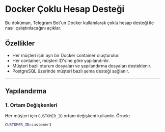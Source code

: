 # Docker Çoklu Hesap Desteği

Bu doküman, Telegram Bot'un Docker kullanılarak çoklu hesap desteği ile nasıl çalıştırılacağını açıklar.

## Özellikler

- Her müşteri için ayrı bir Docker container oluşturulur.
- Her container, müşteri ID'sine göre yapılandırılır.
- Müşteri bazlı oturum dosyaları ve yapılandırma dosyaları desteklenir.
- PostgreSQL üzerinde müşteri bazlı şema desteği sağlanır.

---

## Yapılandırma

### 1. Ortam Değişkenleri

Her müşteri için `CUSTOMER_ID` ortam değişkeni kullanılır. Örnek:

```bash
CUSTOMER_ID=customer1